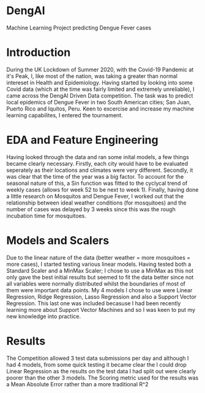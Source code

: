 # DengAI
Machine Learning Project predicting Dengue Fever cases

# Introduction
During the UK Lockdown of Summer 2020, with the Covid-19 Pandemic at it's Peak, I, like most of the nation, was taking a greater than normal intereset in Health and Epidemiology. Having started by looking into some Covid data (which at the time was fairly limited and extremely unreliable), I came across the DengAI Driven Data competition. The task was to predict local epidemics of Dengue Fever in two South American cities; San Juan, Puerto Rico and Iquitos, Peru. Keen to excercise and increase my machine learning capabilites, I entered the tournament.

# EDA and Feature Engineering
Having looked through the data and ran some inital models, a few things became clearly necessary. Firstly, each city would have to be evaluated seperately as their locations and climates were very different. Secondly, it was clear that the time of the year was a big factor. To account for the seasonal nature of this, a 
Sin function was fitted to the cyclycal trend of weekly cases (allows for week 52 to be next to week 1). Finally, having done a little research on Mosquitos and Dengue Fever, I worked out that the relationship between ideal weather conditions (for mosquitoes) and the number of cases was delayed by 3 weeks since this was the rough incubation time for mosquitoes.

# Models and Scalers
Due to the linear nature of the data (better weather = more mosquitoes = more cases), I started testing various linear models. Having tested both a Standard Scaler and a MinMax Scaler; I chose to use a MinMax as this not only gave the best initial results but seemed to fit the data better since not all variables were normally distributed whilst the boundaries of most of them were important data points. My 4 models I chose to use were Linear Regression, Ridge Regression, Lasso Regression and also a Support Vector Regression. This last one was included becasuse I had been recently learning more about Support Vector Machines and so I was keen to put my new knowledge into practice.

# Results
The Competition allowed 3 test data submissions per day and although I had 4 models, from some quick testing it became clear the I could drop Linear Regression as the results on the test data I had split out were clearly poorer than the other 3 models. The Scoring metric used for the results was a Mean Absolute Error rather than a more traditional R^2
